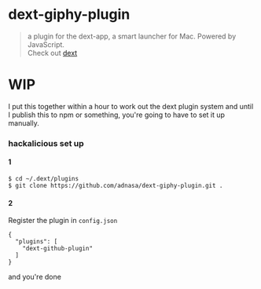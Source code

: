 # dext-giphy-plugin

> a plugin for the dext-app, a smart launcher for Mac. Powered by JavaScript.  
> Check out [dext](https://github.com/vutran/dext)

# WIP

I put this together within a hour to work out the dext plugin system and
until I publish this to npm or something, you're going to have to set it up
manually.

### hackalicious set up

#### 1

```
$ cd ~/.dext/plugins
$ git clone https://github.com/adnasa/dext-giphy-plugin.git .
```

#### 2

Register the plugin in `config.json`

```
{
  "plugins": [
    "dext-github-plugin"
  ]
}
```

and you're done
